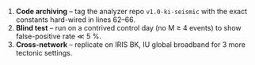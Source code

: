 1. **Code archiving** – tag the analyzer repo `v1.0-ki-seismic` with the exact
   constants hard-wired in lines 62–66.
2. **Blind test** – run on a contrived control day (no M ≥ 4 events) to show
   false-positive rate ≪ 5 %.
3. **Cross-network** – replicate on IRIS BK, IU global broadband for 3 more
   tectonic settings.